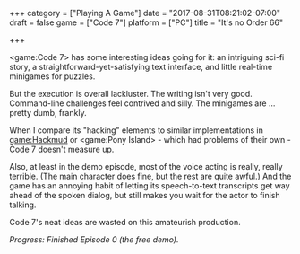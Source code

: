 +++
category = ["Playing A Game"]
date = "2017-08-31T08:21:02-07:00"
draft = false
game = ["Code 7"]
platform = ["PC"]
title = "It's no Order 66"

+++

<game:Code 7> has some interesting ideas going for it: an intriguing sci-fi story, a straightforward-yet-satisfying text interface, and little real-time minigames for puzzles.

But the execution is overall lackluster.  The writing isn't very good.  Command-line challenges feel contrived and silly.  The minigames are ... pretty dumb, frankly.

When I compare its "hacking" elements to similar implementations in <game:Hackmud> or <game:Pony Island> - which had problems of their own - Code 7 doesn't measure up.

Also, at least in the demo episode, most of the voice acting is really, really terrible.  (The main character does fine, but the rest are quite awful.)  And the game has an annoying habit of letting its speech-to-text transcripts get way ahead of the spoken dialog, but still makes you wait for the actor to finish talking.

Code 7's neat ideas are wasted on this amateurish production.

<i>Progress: Finished Episode 0 (the free demo).</i>
